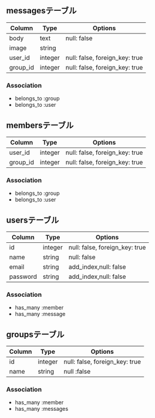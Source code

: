 ## messagesテーブル

|Column|Type|Options|
|------|----|-------|
|body|text|null: false|
|image|string||
|user_id|integer|null: false, foreign_key: true|
|group_id|integer|null: false, foreign_key: true|

### Association
- belongs_to :group
- belongs_to :user

## membersテーブル

|Column|Type|Options|
|------|----|-------|
|user_id|integer|null: false, foreign_key: true|
|group_id|integer|null: false, foreign_key: true|

### Association
- belongs_to :group
- belongs_to :user

## usersテーブル

|Column|Type|Options|
|------|----|-------|
|id|integer|null: false, foreign_key: true|
|name|string|null: false|
|email|string|add_index,null: false|
|password|string|add_index,null: false|

### Association
- has_many :member
- has_many :message

## groupsテーブル

|Column|Type|Options|
|------|----|-------|
|id|integer|null: false, foreign_key: true|
|name|string|null :false|

### Association
- has_many :member
- has_many :messages
